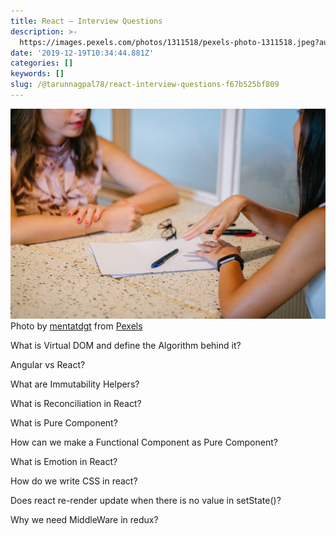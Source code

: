 ```yaml
---
title: React — Interview Questions
description: >-
  https://images.pexels.com/photos/1311518/pexels-photo-1311518.jpeg?auto=compress&cs=tinysrgb&dpr=2&h=650&w=940
date: '2019-12-19T10:34:44.881Z'
categories: []
keywords: []
slug: /@tarunnagpal78/react-interview-questions-f67b525bf809
---
```


![Photo by [mentatdgt](https://www.pexels.com/@mentatdgt-330508?utm_content=attributionCopyText&utm_medium=referral&utm_source=pexels) from [Pexels](https://www.pexels.com/photo/two-woman-chatting-1311518/?utm_content=attributionCopyText&utm_medium=referral&utm_source=pexels)](img\1__11__akq3WNX3QGyRM1CGXGQ.jpeg)
Photo by [mentatdgt](https://www.pexels.com/@mentatdgt-330508?utm_content=attributionCopyText&utm_medium=referral&utm_source=pexels) from [Pexels](https://www.pexels.com/photo/two-woman-chatting-1311518/?utm_content=attributionCopyText&utm_medium=referral&utm_source=pexels)

What is Virtual DOM and define the Algorithm behind it?

Angular vs React?

What are Immutability Helpers?

What is Reconciliation in React?

What is Pure Component?

How can we make a Functional Component as Pure Component?

What is Emotion in React?

How do we write CSS in react?

Does react re-render update when there is no value in setState()?

Why we need MiddleWare in redux?